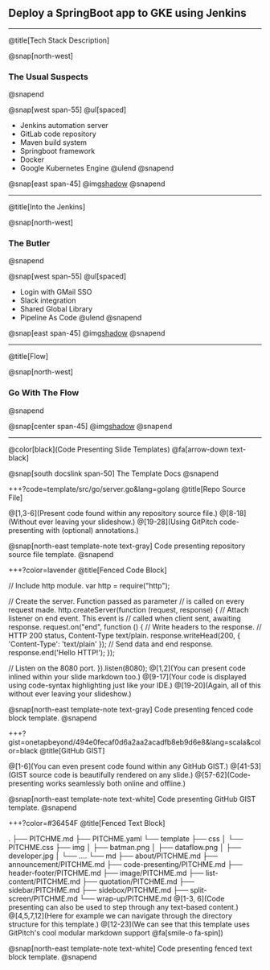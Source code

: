 ## Deploy a SpringBoot app to GKE using Jenkins
---
@title[Tech Stack Description]

@snap[north-west]
### The Usual Suspects
@snapend

@snap[west span-55]
@ul[spaced]
- Jenkins automation server
- GitLab code repository
- Maven build system
- Springboot framework
- Docker
- Google Kubernetes Engine
@ulend
@snapend

@snap[east span-45]
@img[shadow](assets/img/tech_stack.png)
@snapend

---
@title[Into the Jenkins]

@snap[north-west]
### The Butler
@snapend

@snap[west span-55]
@ul[spaced]
- Login with GMail SSO
- Slack integration
- Shared Global Library
- Pipeline As Code
@ulend
@snapend

@snap[east span-45]
@img[shadow](assets/img/jenkinstein.png)
@snapend

---
@title[Flow]

@snap[north-west]
### Go With The Flow
@snapend

@snap[center span-45]
@img[shadow](assets/img/overview.png)
@snapend

---
@color[black](Code Presenting
Slide Templates)
@fa[arrow-down text-black]

@snap[south docslink span-50] The Template Docs @snapend

+++?code=template/src/go/server.go&lang=golang @title[Repo Source File]

@[1,3-6](Present code found within any repository source file.) @[8-18](Without ever leaving your slideshow.) @[19-28](Using GitPitch code-presenting with (optional) annotations.)

@snap[north-east template-note text-gray] Code presenting repository source file template. @snapend

+++?color=lavender @title[Fenced Code Block]

// Include http module.
var http = require("http");

// Create the server. Function passed as parameter
// is called on every request made.
http.createServer(function (request, response) {
  // Attach listener on end event.  This event is
  // called when client sent, awaiting response.
  request.on("end", function () {
    // Write headers to the response.
    // HTTP 200 status, Content-Type text/plain.
    response.writeHead(200, {
      'Content-Type': 'text/plain'
    });
    // Send data and end response.
    response.end('Hello HTTP!');
  });

// Listen on the 8080 port.
}).listen(8080);
@[1,2](You can present code inlined within your slide markdown too.) @[9-17](Your code is displayed using code-syntax highlighting just like your IDE.) @[19-20](Again, all of this without ever leaving your slideshow.)

@snap[north-east template-note text-gray] Code presenting fenced code block template. @snapend

+++?gist=onetapbeyond/494e0fecaf0d6a2aa2acadfb8eb9d6e8&lang=scala&color=black @title[GitHub GIST]

@[1-6](You can even present code found within any GitHub GIST.) @[41-53](GIST source code is beautifully rendered on any slide.) @[57-62](Code-presenting works seamlessly both online and offline.)

@snap[north-east template-note text-white] Code presenting GitHub GIST template. @snapend

+++?color=#36454F @title[Fenced Text Block]

.
├── PITCHME.md
├── PITCHME.yaml
└── template
    ├── css
    │   └── PITCHME.css
    ├── img
    │   ├── batman.png
    │   ├── dataflow.png
    │   ├── developer.jpg
    │   └── ....
    └── md
        ├── about/PITCHME.md
        ├── announcement/PITCHME.md
        ├── code-presenting/PITCHME.md
        ├── header-footer/PITCHME.md
        ├── image/PITCHME.md
        ├── list-content/PITCHME.md
        ├── quotation/PITCHME.md
        ├── sidebar/PITCHME.md
        ├── sidebox/PITCHME.md
        ├── split-screen/PITCHME.md
        └── wrap-up/PITCHME.md
@[1-3, 6](Code presenting can also be used to step through any text-based content.) @[4,5,7,12](Here for example we can navigate through the directory structure for this template.) @[12-23](We can see that this template uses GitPitch's cool modular markdown support @fa[smile-o fa-spin])

@snap[north-east template-note text-white] Code presenting fenced text block template. @snapend